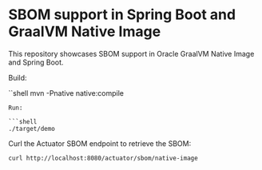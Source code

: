 # SBOM support in Spring Boot and GraalVM Native Image

This repository showcases SBOM support in Oracle GraalVM Native Image and Spring Boot.

Build:

``shell
mvn -Pnative native:compile
```
Run:

```shell
./target/demo
```

Curl the Actuator SBOM endpoint to retrieve the SBOM:

```shell
curl http://localhost:8080/actuator/sbom/native-image
```